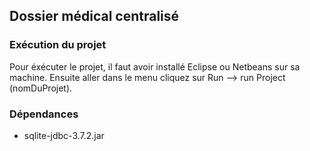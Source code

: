 ## Dossier médical centralisé

### Exécution du projet
Pour éxécuter le projet, il faut avoir installé Eclipse ou Netbeans sur sa machine.
Ensuite aller dans le menu cliquez sur Run --> run Project (nomDuProjet).

### Dépendances
- sqlite-jdbc-3.7.2.jar
